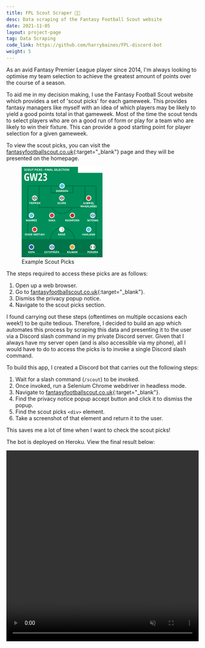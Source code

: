 ```yaml
---
title: FPL Scout Scraper 🕵🏻
desc: Data scraping of the Fantasy Football Scout website
date: 2021-11-05
layout: project-page
tag: Data Scraping
code_link: https://github.com/harrybaines/FPL-discord-bot
weight: 5
---
```


As an avid Fantasy Premier League player since 2014, I'm always looking to optimise my team selection to achieve the greatest amount of points over the course of a season.

To aid me in my decision making, I use the Fantasy Football Scout website which provides a set of 'scout picks' for each gameweek. This provides fantasy managers like myself with an idea of which players may be likely to yield a good points total in that gameweek. Most of the time the scout tends to select players who are on a good run of form or play for a team who are likely to win their fixture. This can provide a good starting point for player selection for a given gameweek.

To view the scout picks, you can visit the [fantasyfootballscout.co.uk](https://www.fantasyfootballscout.co.uk/){:target="_blank"} page and they will be presented on the homepage.

<figure>
    <img src="/assets/images/projects/2021-11-05-fpl-scout-scraper/scout-example.png" width="50%" />
    <figcaption>Example Scout Picks</figcaption>
</figure>

The steps required to access these picks are as follows:

1. Open up a web browser.
2. Go to [fantasyfootballscout.co.uk](https://www.fantasyfootballscout.co.uk/){:target="_blank"}.
3. Dismiss the privacy popup notice.
4. Navigate to the scout picks section.

I found carrying out these steps (oftentimes on multiple occasions each week!) to be quite tedious. Therefore, I decided to build an app which automates this process by scraping this data and presenting it to the user via a Discord slash command in my private Discord server. Given that I always have my server open (and is also accessible via my phone), all I would have to do to access the picks is to invoke a single Discord slash command.

To build this app, I created a Discord bot that carries out the following steps:

1. Wait for a slash command (`/scout`) to be invoked.
2. Once invoked, run a Selenium Chrome webdriver in headless mode.
3. Navigate to [fantasyfootballscout.co.uk](https://www.fantasyfootballscout.co.uk/){:target="_blank"}.
4. Find the privacy notice popup accept button and click it to dismiss the popup.
5. Find the scout picks `<div>` element.
6. Take a screenshot of that element and return it to the user.

This saves me a lot of time when I want to check the scout picks!

The bot is deployed on Heroku. View the final result below:

<video width="100%" height="500" controls playsinline muted>
  <source src="/assets/images/projects/2021-11-05-fpl-scout-scraper/bot.mp4" type="video/mp4">
Your browser does not support the video tag.
</video>
